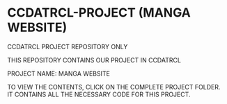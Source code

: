 # CCDATRCL-PROJECT (MANGA WEBSITE)
CCDATRCL PROJECT REPOSITORY ONLY

THIS REPOSITORY CONTAINS OUR PROJECT IN CCDATRCL

PROJECT NAME: MANGA WEBSITE

TO VIEW THE CONTENTS, CLICK ON THE COMPLETE PROJECT FOLDER. IT CONTAINS ALL THE NECESSARY CODE FOR THIS PROJECT.

